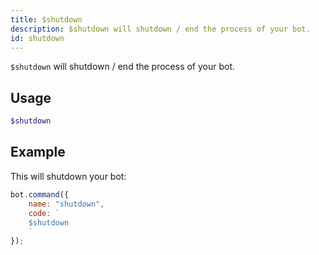 ```yaml
---
title: $shutdown
description: $shutdown will shutdown / end the process of your bot.
id: shutdown
---
```


`$shutdown` will shutdown / end the process of your bot.

## Usage

```php
$shutdown
```

## Example

This will shutdown your bot:

```javascript
bot.command({
    name: "shutdown",
    code: `
    $shutdown
    `
});
```